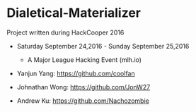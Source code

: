 # Dialetical-Materializer

Project written during HackCooper 2016
  * Saturday September 24,2016 - Sunday September 25,2016 
    * A Major League Hacking Event (mlh.io)
		

  * Yanjun Yang: https://github.com/coolfan
  * Johnathan Wong: https://github.com/JonW27
  * Andrew Ku: https://github.com/Nachozombie